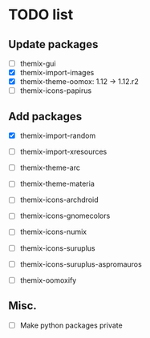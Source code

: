 # TODO list

## Update packages

- [ ] themix-gui
- [x] themix-import-images
- [x] themix-theme-oomox: 1.12 -> 1.12.r2
- [ ] themix-icons-papirus

## Add packages

- [x] themix-import-random
- [ ] themix-import-xresources
- [ ] themix-theme-arc
- [ ] themix-theme-materia
- [ ] themix-icons-archdroid
- [ ] themix-icons-gnomecolors
- [ ] themix-icons-numix
- [ ] themix-icons-suruplus
- [ ] themix-icons-suruplus-aspromauros
- [ ] themix-oomoxify


## Misc.

- [ ] Make python packages private
